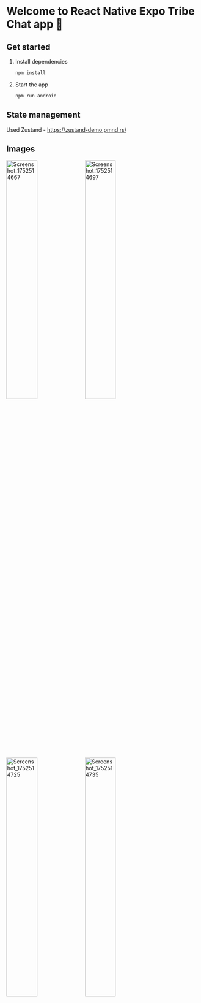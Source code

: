 # Welcome to React Native Expo Tribe Chat app 👋

## Get started

1. Install dependencies

   ```bash
   npm install
   ```

2. Start the app

   ```bash
   npm run android
   ```
## State management

Used Zustand - https://zustand-demo.pmnd.rs/

## Images


<img width="40%"  alt="Screenshot_1752514667" src="https://github.com/user-attachments/assets/b8f2c774-42c6-44a1-b995-cfe0fb04ca60" /> 


<img width="40%"  alt="Screenshot_1752514697" src="https://github.com/user-attachments/assets/8dab07c0-7e09-4a25-98d4-6723625b5271" />


<img width="40%"  alt="Screenshot_1752514725" src="https://github.com/user-attachments/assets/ad8891c3-c7b5-40be-bc5e-cb5ffc95995d" />


<img width="40%"  alt="Screenshot_1752514735" src="https://github.com/user-attachments/assets/0e93b519-0bfa-4cdd-b539-bae9a9820cec" />


